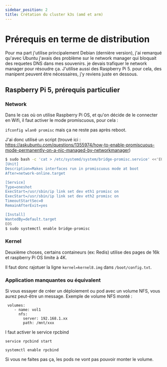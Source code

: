 ```yaml
---
sidebar_position: 2
title: Crétation du cluster k3s (amd et arm)
---
```


# Prérequis en terme de distribution

Pour ma part j'utilise principalement Debian (dernière version), j'ai remarqué qu'avec Ubuntu j'avais des problème sur le network manager qui bloquait des requetes DNS dans mes souvenirs. je devais trafiquer le network manager pour résoudre ça.
J'utilise aussi des Raspberry Pi 5. pour cela, des manipent peuvent être nécessaires, j'y reviens juste en dessous.

## Raspberry Pi 5, prérequis particulier

### Network

Dans le cas où on utilise Raspberry Pi OS, et qu'on décide de le connecter en Wifi, il faut activer le mode promiscuous, pour cela :

`ifconfig wlan0 promisc` mais ça ne reste pas après reboot.


J'ai donc utilisé un script (trouvé ici : https://askubuntu.com/questions/1355974/how-to-enable-promiscuous-mode-permanently-on-a-nic-managed-by-networkmanager)
```bash
$ sudo bash -c 'cat > /etc/systemd/system/bridge-promisc.service' <<'EOS'
[Unit]
Description=Makes interfaces run in promiscuous mode at boot
After=network-online.target

[Service]
Type=oneshot
ExecStart=/usr/sbin/ip link set dev eth1 promisc on
ExecStart=/usr/sbin/ip link set dev eth2 promisc on
TimeoutStartSec=0
RemainAfterExit=yes

[Install]
WantedBy=default.target
EOS
$ sudo systemctl enable bridge-promisc
```

### Kernel
Deuxième choses, certains containeurs (ex: Redis) utilise des pages de 16k et raspberry Pi OS limite à 4K.

Il faut donc rajotuer la ligne `kernel=kernel8.img` dans `/boot/config.txt`.

### Application manquantes ou équivalent

Si vous essayer de créer un déploiement ou pod avec un volume NFS, vous aurez peut-être un message.
Exemple de volume NFS monté :
```
 volumes:
    - name: vol1
      nfs:
        server: 192.168.1.xx
        path: /mnt/xxx
```

I faut activer le service rpcbind

```
service rpcbind start

systemctl enable rpcbind
```

Si vous ne faites pas ça, les pods ne vont pas pouvoir monter le volume.
